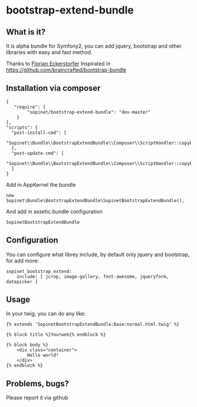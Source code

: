 bootstrap-extend-bundle
=======================

What is it?
-----------

It is alpha bundle for Symfony2, you can add jquery, bootstrap and other libraries with easy and fast method.

Thanks to [Florian Eckerstorfer](http://florianeckerstorfer.com)
Inspirated in https://github.com/braincrafted/bootstrap-bundle

Installation via composer
-------------------------

    {
       "require": {
            "sopinet/bootstrap-extend-bundle": "dev-master"
        }
    },
    "scripts": {
      "post-install-cmd": [
        "Sopinet\\Bundle\\BootstrapExtendBundle\\Composer\\ScriptHandler::copyExport"
      ],
      "post-update-cmd": [
        "Sopinet\\Bundle\\BootstrapExtendBundle\\Composer\\ScriptHandler::copyExport"
      ]
    }
    
Add in AppKernel the bundle

    new Sopinet\Bundle\BootstrapExtendBundle\SopinetBootstrapExtendBundle(),
    
And add in assetic.bundle configuration

    SopinetBootstrapExtendBundle
    
Configuration
-------------

You can configure what librey include, by default only jquery and bootstrap, for add more:

    sopinet_bootstrap_extend:
        include: [ jcrop, image-gallery, font-awesome, jqueryform, datepicker ]

Usage
-----

In your twig, you can do any like:

    {% extends 'SopinetBootstrapExtendBundle:Base:normal.html.twig' %}

    {% block title %}Yourweb{% endblock %}
    
    {% block body %}
        <div class="container">
            Hello world!
        </div>
    {% endblock %}
    
Problems, bugs?
---------------
  Please report it via github
